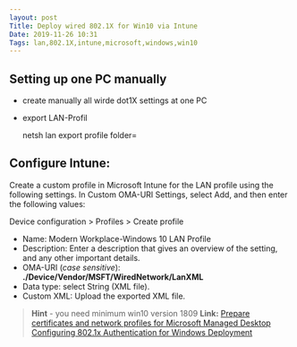 ```yaml
---
layout: post
Title: Deploy wired 802.1X for Win10 via Intune
Date: 2019-11-26 10:31  
Tags: lan,802.1X,intune,microsoft,windows,win10
---
```


## Setting up one PC manually

- create manually all wirde dot1X settings at one PC
- export LAN-Profil
	
	netsh lan export profile folder=

## Configure Intune:

Create a custom profile in Microsoft Intune for the LAN profile using the following settings. In Custom OMA-URI Settings, select Add, and then enter the following values:

Device configuration > Profiles > Create profile

- Name: Modern Workplace-Windows 10 LAN Profile
- Description: Enter a description that gives an overview of the setting, and any other important details.
- OMA-URI (*case sensitive*): **./Device/Vendor/MSFT/WiredNetwork/LanXML**
- Data type: select String (XML file).
- Custom XML: Upload the exported XML file.

> **Hint** - you need minimum win10 version 1809
> **Link:**
> [Prepare certificates and network profiles for Microsoft Managed Desktop](https://docs.microsoft.com/de-de/microsoft-365/managed-desktop/get-ready/certs-wifi-lan)
> [Configuring 802.1x Authentication for Windows Deployment](https://www.asquaredozen.com/2018/07/29/configuring-802-1x-authentication-for-windows-deployment/)
